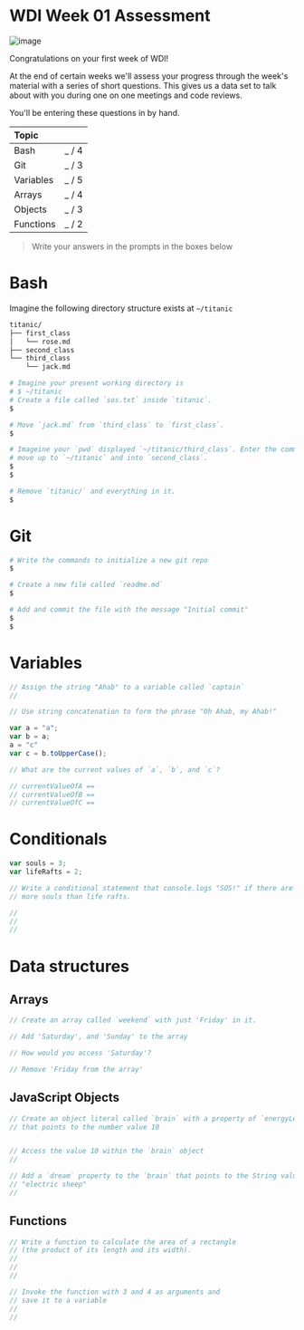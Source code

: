 # WDI Week 01 Assessment

![image](http://i.giphy.com/U5dt0Gc98oybK.gif)

Congratulations on your first week of WDI!

At the end of certain weeks we'll assess your progress through the week's
material with a series of short questions.  This gives us a data set to talk
about with you during one on one meetings and code reviews.

You'll be entering these questions in by hand.

| Topic |        |
| :--   | :--    |
| Bash  |  _ / 4 |
| Git   |  _ / 3 |
| Variables | _ / 5 |
| Arrays    | _ / 4 |
| Objects   | _ / 3 |
| Functions | _ / 2 |

> Write your answers in the prompts in the boxes below

# Bash

Imagine the following directory structure exists at `~/titanic`

```sh
titanic/
├── first_class
│   └── rose.md
├── second_class
└── third_class
    └── jack.md
```

```sh
# Imagine your present working directory is
# $ ~/titanic
# Create a file called `sos.txt` inside `titanic`.
$

# Move `jack.md` from `third_class` to `first_class`.
$

# Imageine your `pwd` displayed `~/titanic/third_class`. Enter the commands to
# move up to `~/titanic` and into `second_class`.
$
$

# Remove `titanic/` and everything in it.
$
```



# Git

```sh
# Write the commands to initialize a new git repo
$

# Create a new file called `readme.md`
$

# Add and commit the file with the message "Initial commit"
$
$

```

# Variables

```js
// Assign the string "Ahab" to a variable called `captain`
//

// Use string concatenation to form the phrase "Oh Ahab, my Ahab!"

```

```js
var a = "a";
var b = a;
a = "c"
var c = b.toUpperCase();

// What are the current values of `a`, `b`, and `c`?

// currentValueOfA ==
// currentValueOfB ==
// currentValueOfC ==
```

# Conditionals

```js
var souls = 3;
var lifeRafts = 2;

// Write a conditional statement that console.logs "SOS!" if there are
// more souls than life rafts.

//
//
//

```

# Data structures

## Arrays

```js
// Create an array called `weekend` with just 'Friday' in it.

// Add 'Saturday', and 'Sunday' to the array

// How would you access 'Saturday'?

// Remove 'Friday from the array'


```

## JavaScript Objects

```js
// Create an object literal called `brain` with a property of `energyLevel`
// that points to the number value 10


// Access the value 10 within the `brain` object
//

// Add a `dream` property to the `brain` that points to the String value
// "electric sheep"
//

```

## Functions

```js
// Write a function to calculate the area of a rectangle
// (the product of its length and its width).
//
//
//

```

```js
// Invoke the function with 3 and 4 as arguments and
// save it to a variable
//
//
```
